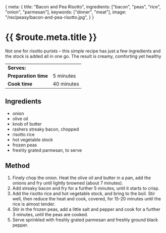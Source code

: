 <route>
{
  meta: {
    title: "Bacon and Pea Risotto",
    ingredients: ["bacon", "peas", "rice", "onion", "parmesan"],
    keywords: ["dinner", "meat"],
    image: "/recipeasy/bacon-and-pea-risotto.jpg",
  }
}
</route>

<RecipeLayout :serves="4">

# {{ $route.meta.title }}

Not one for risotto purists – this simple recipe has just a few ingredients and the stock is added all in one go. The result is creamy, comforting yet healthy

|                      |                 |
| -------------------- | --------------- |
| **Serves:**          | <ServesInput /> |
| **Preparation time** | 5 minutes       |
| **Cook time**        | 40 minutes      |

## Ingredients

-   <Ingredient :quantity="1">onion</Ingredient>
-   <Ingredient :quantity="2" unit="tbsp">olive oil</Ingredient>
-   <Ingredient :quantity="1">knob of butter</Ingredient>
-   <Ingredient :quantity="6">rashers streaky bacon, chopped</Ingredient>
-   <Ingredient :quantity="300" unit="g">risotto rice</Ingredient>
-   <Ingredient :quantity="1" unit="l">hot vegetable stock</Ingredient>
-   <Ingredient :quantity="100" unit="g">frozen peas</Ingredient>
-   <Ingredient>freshly grated parmesan, to serve</Ingredient>

## Method

1. <Method>Finely chop the onion. Heat the olive oil and butter in a pan, add the onions and fry until lightly browned (about 7 minutes).</Method>
2. <Method>Add streaky bacon and fry for a further 5 minutes, until it starts to crisp.</Method>
3. <Method>Add the risotto rice and hot vegetable stock, and bring to the boil. Stir well, then reduce the heat and cook, covered, for 15-20 minutes until the rice is almost tender.</Method>
4. <Method>Stir in the frozen peas, add a little salt and pepper and cook for a further 3 minutes, until the peas are cooked.</Method>
5. <Method>Serve sprinkled with freshly grated parmesan and freshly ground black pepper.</Method>

</RecipeLayout>
